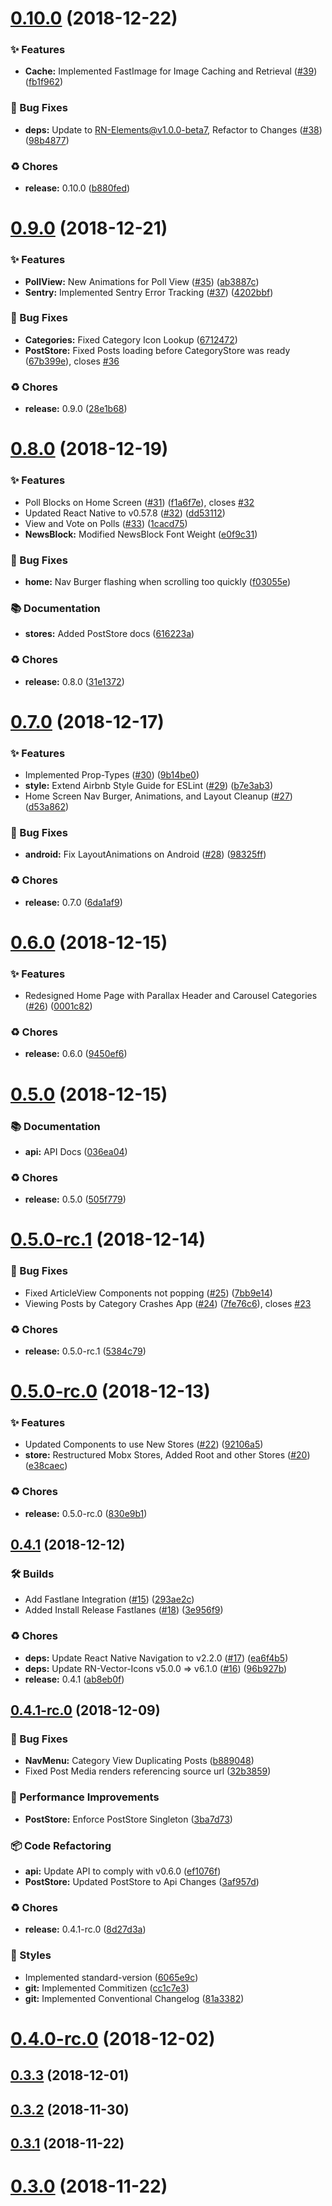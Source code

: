 # [0.10.0](https://github.com/WarriorBeat/WarriorBeatApp/compare/v0.9.0...v0.10.0) (2018-12-22)


### ✨ Features

* **Cache:** Implemented FastImage for Image Caching and Retrieval ([#39](https://github.com/WarriorBeat/WarriorBeatApp/issues/39)) ([fb1f962](https://github.com/WarriorBeat/WarriorBeatApp/commit/fb1f962))


### 🐛 Bug Fixes

* **deps:** Update to RN-Elements@v1.0.0-beta7, Refactor to Changes ([#38](https://github.com/WarriorBeat/WarriorBeatApp/issues/38)) ([98b4877](https://github.com/WarriorBeat/WarriorBeatApp/commit/98b4877))


### ♻️ Chores

* **release:** 0.10.0 ([b880fed](https://github.com/WarriorBeat/WarriorBeatApp/commit/b880fed))



# [0.9.0](https://github.com/WarriorBeat/WarriorBeatApp/compare/v0.8.0...v0.9.0) (2018-12-21)


### ✨ Features

* **PollView:** New Animations for Poll View ([#35](https://github.com/WarriorBeat/WarriorBeatApp/issues/35)) ([ab3887c](https://github.com/WarriorBeat/WarriorBeatApp/commit/ab3887c))
* **Sentry:** Implemented Sentry Error Tracking ([#37](https://github.com/WarriorBeat/WarriorBeatApp/issues/37)) ([4202bbf](https://github.com/WarriorBeat/WarriorBeatApp/commit/4202bbf))


### 🐛 Bug Fixes

* **Categories:** Fixed Category Icon Lookup ([6712472](https://github.com/WarriorBeat/WarriorBeatApp/commit/6712472))
* **PostStore:** Fixed Posts loading before CategoryStore was ready ([67b399e](https://github.com/WarriorBeat/WarriorBeatApp/commit/67b399e)), closes [#36](https://github.com/WarriorBeat/WarriorBeatApp/issues/36)


### ♻️ Chores

* **release:** 0.9.0 ([28e1b68](https://github.com/WarriorBeat/WarriorBeatApp/commit/28e1b68))



# [0.8.0](https://github.com/WarriorBeat/WarriorBeatApp/compare/v0.7.0...v0.8.0) (2018-12-19)


### ✨ Features

* Poll Blocks on Home Screen ([#31](https://github.com/WarriorBeat/WarriorBeatApp/issues/31)) ([f1a6f7e](https://github.com/WarriorBeat/WarriorBeatApp/commit/f1a6f7e)), closes [#32](https://github.com/WarriorBeat/WarriorBeatApp/issues/32)
* Updated React Native to v0.57.8 ([#32](https://github.com/WarriorBeat/WarriorBeatApp/issues/32)) ([dd53112](https://github.com/WarriorBeat/WarriorBeatApp/commit/dd53112))
* View and Vote on Polls ([#33](https://github.com/WarriorBeat/WarriorBeatApp/issues/33)) ([1cacd75](https://github.com/WarriorBeat/WarriorBeatApp/commit/1cacd75))
* **NewsBlock:** Modified NewsBlock Font Weight ([e0f9c31](https://github.com/WarriorBeat/WarriorBeatApp/commit/e0f9c31))


### 🐛 Bug Fixes

* **home:** Nav Burger flashing when scrolling too quickly ([f03055e](https://github.com/WarriorBeat/WarriorBeatApp/commit/f03055e))


### 📚 Documentation

* **stores:** Added PostStore docs ([616223a](https://github.com/WarriorBeat/WarriorBeatApp/commit/616223a))


### ♻️ Chores

* **release:** 0.8.0 ([31e1372](https://github.com/WarriorBeat/WarriorBeatApp/commit/31e1372))



# [0.7.0](https://github.com/WarriorBeat/WarriorBeatApp/compare/v0.6.0...v0.7.0) (2018-12-17)


### ✨ Features

* Implemented Prop-Types ([#30](https://github.com/WarriorBeat/WarriorBeatApp/issues/30)) ([9b14be0](https://github.com/WarriorBeat/WarriorBeatApp/commit/9b14be0))
* **style:** Extend Airbnb Style Guide for ESLint ([#29](https://github.com/WarriorBeat/WarriorBeatApp/issues/29)) ([b7e3ab3](https://github.com/WarriorBeat/WarriorBeatApp/commit/b7e3ab3))
* Home Screen Nav Burger, Animations, and Layout Cleanup ([#27](https://github.com/WarriorBeat/WarriorBeatApp/issues/27)) ([d53a862](https://github.com/WarriorBeat/WarriorBeatApp/commit/d53a862))


### 🐛 Bug Fixes

* **android:** Fix LayoutAnimations on Android ([#28](https://github.com/WarriorBeat/WarriorBeatApp/issues/28)) ([98325ff](https://github.com/WarriorBeat/WarriorBeatApp/commit/98325ff))


### ♻️ Chores

* **release:** 0.7.0 ([6da1af9](https://github.com/WarriorBeat/WarriorBeatApp/commit/6da1af9))



# [0.6.0](https://github.com/WarriorBeat/WarriorBeatApp/compare/v0.5.0...v0.6.0) (2018-12-15)


### ✨ Features

* Redesigned Home Page with Parallax Header and Carousel Categories ([#26](https://github.com/WarriorBeat/WarriorBeatApp/issues/26)) ([0001c82](https://github.com/WarriorBeat/WarriorBeatApp/commit/0001c82))


### ♻️ Chores

* **release:** 0.6.0 ([9450ef6](https://github.com/WarriorBeat/WarriorBeatApp/commit/9450ef6))



# [0.5.0](https://github.com/WarriorBeat/WarriorBeatApp/compare/v0.5.0-rc.1...v0.5.0) (2018-12-15)


### 📚 Documentation

* **api:** API Docs ([036ea04](https://github.com/WarriorBeat/WarriorBeatApp/commit/036ea04))


### ♻️ Chores

* **release:** 0.5.0 ([505f779](https://github.com/WarriorBeat/WarriorBeatApp/commit/505f779))



# [0.5.0-rc.1](https://github.com/WarriorBeat/WarriorBeatApp/compare/v0.5.0-rc.0...v0.5.0-rc.1) (2018-12-14)


### 🐛 Bug Fixes

* Fixed ArticleView Components not popping ([#25](https://github.com/WarriorBeat/WarriorBeatApp/issues/25)) ([7bb9e14](https://github.com/WarriorBeat/WarriorBeatApp/commit/7bb9e14))
* Viewing Posts by Category Crashes App ([#24](https://github.com/WarriorBeat/WarriorBeatApp/issues/24)) ([7fe76c6](https://github.com/WarriorBeat/WarriorBeatApp/commit/7fe76c6)), closes [#23](https://github.com/WarriorBeat/WarriorBeatApp/issues/23)


### ♻️ Chores

* **release:** 0.5.0-rc.1 ([5384c79](https://github.com/WarriorBeat/WarriorBeatApp/commit/5384c79))



# [0.5.0-rc.0](https://github.com/WarriorBeat/WarriorBeatApp/compare/v0.4.1...v0.5.0-rc.0) (2018-12-13)


### ✨ Features

* Updated Components to use New Stores ([#22](https://github.com/WarriorBeat/WarriorBeatApp/issues/22)) ([92106a5](https://github.com/WarriorBeat/WarriorBeatApp/commit/92106a5))
* **store:** Restructured Mobx Stores, Added Root and other Stores ([#20](https://github.com/WarriorBeat/WarriorBeatApp/issues/20)) ([e38caec](https://github.com/WarriorBeat/WarriorBeatApp/commit/e38caec))


### ♻️ Chores

* **release:** 0.5.0-rc.0 ([830e9b1](https://github.com/WarriorBeat/WarriorBeatApp/commit/830e9b1))



## [0.4.1](https://github.com/WarriorBeat/WarriorBeatApp/compare/v0.4.1-rc.0...v0.4.1) (2018-12-12)


### 🛠 Builds

* Add Fastlane Integration ([#15](https://github.com/WarriorBeat/WarriorBeatApp/issues/15)) ([293ae2c](https://github.com/WarriorBeat/WarriorBeatApp/commit/293ae2c))
* Added Install Release Fastlanes ([#18](https://github.com/WarriorBeat/WarriorBeatApp/issues/18)) ([3e956f9](https://github.com/WarriorBeat/WarriorBeatApp/commit/3e956f9))


### ♻️ Chores

* **deps:** Update React Native Navigation to v2.2.0  ([#17](https://github.com/WarriorBeat/WarriorBeatApp/issues/17)) ([ea6f4b5](https://github.com/WarriorBeat/WarriorBeatApp/commit/ea6f4b5))
* **deps:** Update RN-Vector-Icons v5.0.0 => v6.1.0 ([#16](https://github.com/WarriorBeat/WarriorBeatApp/issues/16)) ([96b927b](https://github.com/WarriorBeat/WarriorBeatApp/commit/96b927b))
* **release:** 0.4.1 ([ab8eb0f](https://github.com/WarriorBeat/WarriorBeatApp/commit/ab8eb0f))



## [0.4.1-rc.0](https://github.com/WarriorBeat/WarriorBeatApp/compare/v0.4.0-rc.0...v0.4.1-rc.0) (2018-12-09)


### 🐛 Bug Fixes

* **NavMenu:** Category View Duplicating Posts ([b889048](https://github.com/WarriorBeat/WarriorBeatApp/commit/b889048))
* Fixed Post Media renders referencing source url ([32b3859](https://github.com/WarriorBeat/WarriorBeatApp/commit/32b3859))


### 🚀 Performance Improvements

* **PostStore:** Enforce PostStore Singleton ([3ba7d73](https://github.com/WarriorBeat/WarriorBeatApp/commit/3ba7d73))


### 📦 Code Refactoring

* **api:** Update API to comply with v0.6.0 ([ef1076f](https://github.com/WarriorBeat/WarriorBeatApp/commit/ef1076f))
* **PostStore:** Updated PostStore to Api Changes ([3af957d](https://github.com/WarriorBeat/WarriorBeatApp/commit/3af957d))


### ♻️ Chores

* **release:** 0.4.1-rc.0 ([8d27d3a](https://github.com/WarriorBeat/WarriorBeatApp/commit/8d27d3a))


### 💎 Styles

* Implemented standard-version ([6065e9c](https://github.com/WarriorBeat/WarriorBeatApp/commit/6065e9c))
* **git:** Implemented Commitizen ([cc1c7e3](https://github.com/WarriorBeat/WarriorBeatApp/commit/cc1c7e3))
* **git:** Implemented Conventional Changelog ([81a3382](https://github.com/WarriorBeat/WarriorBeatApp/commit/81a3382))



# [0.4.0-rc.0](https://github.com/WarriorBeat/WarriorBeatApp/compare/v0.3.3...v0.4.0-rc.0) (2018-12-02)



## [0.3.3](https://github.com/WarriorBeat/WarriorBeatApp/compare/v0.3.2...v0.3.3) (2018-12-01)



## [0.3.2](https://github.com/WarriorBeat/WarriorBeatApp/compare/v0.3.1...v0.3.2) (2018-11-30)



## [0.3.1](https://github.com/WarriorBeat/WarriorBeatApp/compare/v0.3.0...v0.3.1) (2018-11-22)



# [0.3.0](https://github.com/WarriorBeat/WarriorBeatApp/compare/v0.2.0...v0.3.0) (2018-11-22)



